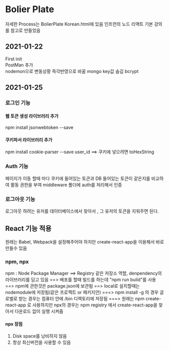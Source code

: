 # Bolier Plate
  자세한 Process는 BolierPlate Korean.html에 있음
  인프런의 노드 리액트 기본 강의를 참고로 만들었음
  ## 2021-01-22  
  First init  
  PostMan 추가  
  nodemon으로 변동상황 즉각반영으로 바꿈
  mongo key값 숨김
  bcrypt  
  ## 2021-01-25
  ### 로그인 기능
  #### 웹 토큰 생성 라이브러리 추가
  npm install jsonwebtoken --save
  #### 쿠키파서 라이브러리 추가
  npm install cookie-parser --save
  user_id ==> 쿠키에 넣으려면 toHexString

  ### Auth 기능
  페이지가 이동 할때 마다 쿠키에 들어있는 토큰과 DB 들어있는 토큰이 같은지를 비교하여 활동 권한을 부여
  middleware 폴더에 auth를 처리해서 인증

  ### 로그아웃 기능
  로그아웃 하려는 유저를 데이터베이스에서 찾아서 , 그 유저의 토큰을 지워주면 된다.

  ## React 기능 적용
  원래는 Babel, Webpack을 설정해주어야 하지만 create-react-app을 이용해서 바로 만들수 있음
  ### npm, npx
  npm : Node Package Manager
  ==> Registry 같은 저장소 역할, denpendency의 라이브러리를 담고 있음
  ==> 배포를 할때 빌드를 하는데 "npm run build"를 사용
  ==> npm에 관한것은 package.json에 보관됨
  ==> local로 설치할때는 nodemodule에 저장됨(같은 프로젝트 or 패키지안)
  ===> npm install -g 의 경우 글로벌로 받는 경우는 컴퓨터 안에 /bin 디렉토리에 저장됨
  ===> 원래는 npm create-react-app 로 사용하지만
  npx의 경우는 npm registry 에서 create-react-app을 찾아서 다운로드 없이 실행 시켜줌
  #### npx 장점
   1. Disk space를 낭비하지 않음
   2. 항상 최신버전을 사용할 수 있음